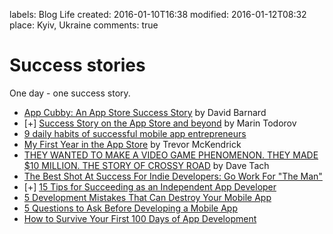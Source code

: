 labels: Blog
        Life
created: 2016-01-10T16:38
modified: 2016-01-12T08:32
place: Kyiv, Ukraine
comments: true

# Success stories

One day - one success story.

- [App Cubby: An App Store Success Story](http://davidbarnard.com/post/58967626934/app-cubby-success) by David Barnard
- [+] [Success Story on the App Store and beyond](http://www.touch-code-magazine.com/success-story-on-the-app-store-and-beyond/) by Marin Todorov
- [9 daily habits of successful mobile app entrepreneurs](http://thenextweb.com/entrepreneur/2015/06/02/9-daily-habits-of-successful-mobile-app-entrepreneurs/)
- [My First Year in the App Store](http://www.trevormckendrick.com/my-first-year-in-the-app-store/) by Trevor McKendrick
- [THEY WANTED TO MAKE A VIDEO GAME PHENOMENON. THEY MADE $10 MILLION. THE STORY OF CROSSY ROAD](http://www.polygon.com/2015/3/3/8142247/crossy-road-earnings-10-million-gdc-2015) by Dave Tach
- [The Best Shot At Success For Indie Developers: Go Work For "The Man"](http://readwrite.com/2015/07/20/indie-app-developers-success-enterprise-the-man)
- [+] [15 Tips for Succeeding as an Independent App Developer](http://www.entrepreneur.com/article/247622)
- [5 Development Mistakes That Can Destroy Your Mobile App](http://www.entrepreneur.com/article/238849)
- [5 Questions to Ask Before Developing a Mobile App](http://www.entrepreneur.com/article/231411)
- [How to Survive Your First 100 Days of App Development](http://www.entrepreneur.com/article/229652)
